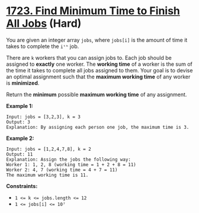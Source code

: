 # [1723. Find Minimum Time to Finish All Jobs][link] (Hard)

[link]: https://leetcode.com/problems/find-minimum-time-to-finish-all-jobs/

You are given an integer array `jobs`, where `jobs[i]` is the amount of time it takes to complete
the `iᵗʰ` job.

There are `k` workers that you can assign jobs to. Each job should be assigned to **exactly** one
worker. The **working time** of a worker is the sum of the time it takes to complete all jobs
assigned to them. Your goal is to devise an optimal assignment such that the **maximum working
time** of any worker is **minimized**.

Return the **minimum** possible **maximum working time** of any assignment.

**Example 1:**

```
Input: jobs = [3,2,3], k = 3
Output: 3
Explanation: By assigning each person one job, the maximum time is 3.
```

**Example 2:**

```
Input: jobs = [1,2,4,7,8], k = 2
Output: 11
Explanation: Assign the jobs the following way:
Worker 1: 1, 2, 8 (working time = 1 + 2 + 8 = 11)
Worker 2: 4, 7 (working time = 4 + 7 = 11)
The maximum working time is 11.
```

**Constraints:**

- `1 <= k <= jobs.length <= 12`
- `1 <= jobs[i] <= 10⁷`
